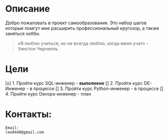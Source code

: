 # Описание
Добро пожаловать в проект самообразования. Это набор шагов которые помгут мне расширить профессиональный кругозор, а также заняться хобби.
>«Я люблю учиться, но не всегда люблю, когда меня учат» - Уинстон Черчилль
# Цели 
[x] 1. Пройти курс SQL-инженер - **выполнено**
[] 2. Пройти курс DE-Инженер - в процессе
[] 3. Пройти курс Python-инженер - в процессе
[] 4. Пройти курс Devops-инженер - план

# Контакты:
	Email: 
	leo8448@gmail.com
